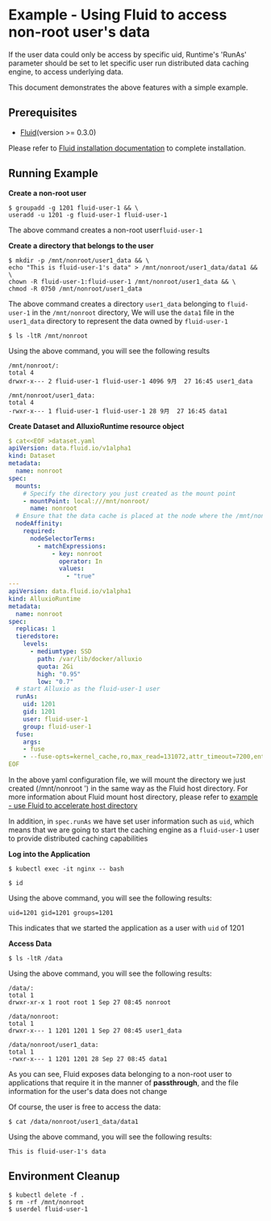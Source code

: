 # Example - Using Fluid to access non-root user's data

If the user data could only be access by specific uid, Runtime's 'RunAs' parameter should be set to let specific user run distributed data caching engine, to access underlying data.

This document demonstrates the above features with a simple example.

## Prerequisites

- [Fluid](https://github.com/fluid-cloudnative/fluid)(version >= 0.3.0)

Please refer to [Fluid installation documentation](https://github.com/fluid-cloudnative/fluid/blob/master/docs/zh/userguide/install.md) to complete installation.

## Running Example

**Create a non-root user**
```
$ groupadd -g 1201 fluid-user-1 && \
useradd -u 1201 -g fluid-user-1 fluid-user-1
```
The above command creates a non-root user`fluid-user-1`

**Create a directory that belongs to the user**
```
$ mkdir -p /mnt/nonroot/user1_data && \
echo "This is fluid-user-1's data" > /mnt/nonroot/user1_data/data1 && \
chown -R fluid-user-1:fluid-user-1 /mnt/nonroot/user1_data && \
chmod -R 0750 /mnt/nonroot/user1_data
```
The above command creates a directory `user1_data` belonging to `fluid-user-1` in the `/mnt/nonroot` directory, We will use the `data1` file in the `user1_data` directory to represent the data owned by `fluid-user-1`

```
$ ls -ltR /mnt/nonroot
```
Using the above command, you will see the following results
```
/mnt/nonroot/:
total 4
drwxr-x--- 2 fluid-user-1 fluid-user-1 4096 9月  27 16:45 user1_data

/mnt/nonroot/user1_data:
total 4
-rwxr-x--- 1 fluid-user-1 fluid-user-1 28 9月  27 16:45 data1
```

**Create Dataset and AlluxioRuntime resource object**

```yaml
$ cat<<EOF >dataset.yaml
apiVersion: data.fluid.io/v1alpha1
kind: Dataset
metadata:
  name: nonroot
spec:
  mounts:
    # Specify the directory you just created as the mount point
    - mountPoint: local:///mnt/nonroot/
      name: nonroot
  # Ensure that the data cache is placed at the node where the /mnt/nonroot directory exists
  nodeAffinity:
    required:
      nodeSelectorTerms:
        - matchExpressions:
            - key: nonroot
              operator: In
              values:
                - "true"
---
apiVersion: data.fluid.io/v1alpha1
kind: AlluxioRuntime
metadata:
  name: nonroot
spec:
  replicas: 1
  tieredstore:
    levels:
      - mediumtype: SSD
        path: /var/lib/docker/alluxio
        quota: 2Gi
        high: "0.95"
        low: "0.7"
  # start Alluxio as the fluid-user-1 user
  runAs:
    uid: 1201
    gid: 1201
    user: fluid-user-1
    group: fluid-user-1
  fuse:
    args:
    - fuse
    - --fuse-opts=kernel_cache,ro,max_read=131072,attr_timeout=7200,entry_timeout=7200,max_readahead=0
EOF
```

In the above yaml configuration file, we will mount the directory we just created (/mnt/nonroot ') in the same way as the Fluid host directory. For more information about Fluid mount host directory, please refer to [example - use Fluid to accelerate host directory](./hostpath.md)

In addition, in `spec.runAs` we have set user information such as `uid`, which means that we are going to start the caching engine as a `fluid-user-1` user to provide distributed caching capabilities

**Log into the Application**

```
$ kubectl exec -it nginx -- bash
```

```
$ id
```
Using the above command, you will see the following results:
```
uid=1201 gid=1201 groups=1201
```
This indicates that we started the application as a user with `uid` of 1201

**Access Data**

```
$ ls -ltR /data
```
Using the above command, you will see the following results:
```
/data/:
total 1
drwxr-xr-x 1 root root 1 Sep 27 08:45 nonroot

/data/nonroot:
total 1
drwxr-x--- 1 1201 1201 1 Sep 27 08:45 user1_data

/data/nonroot/user1_data:
total 1
-rwxr-x--- 1 1201 1201 28 Sep 27 08:45 data1
```

As you can see, Fluid exposes data belonging to a non-root user to applications that require it in the manner of **passthrough**, and the file information for the user's data does not change

Of course, the user is free to access the data:

```
$ cat /data/nonroot/user1_data/data1
```

Using the above command, you will see the following results:
```
This is fluid-user-1's data
```

## Environment Cleanup

```
$ kubectl delete -f .
$ rm -rf /mnt/nonroot
$ userdel fluid-user-1
```